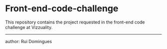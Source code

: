 # Front-end-code-challenge

This repository contains the project requested in the front-end code challenge at Vizzuality.

---

author: Rui Domingues
